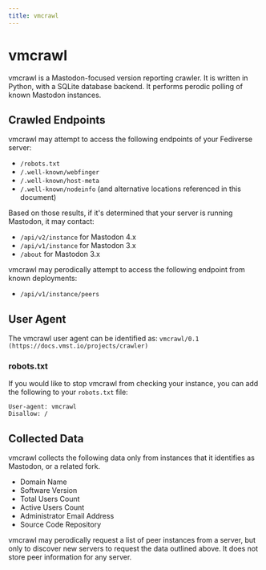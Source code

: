 ```yaml
---
title: vmcrawl
---
```


# vmcrawl

vmcrawl is a Mastodon-focused version reporting crawler.
It is written in Python, with a SQLite database backend.
It performs perodic polling of known Mastodon instances.

## Crawled Endpoints

vmcrawl may attempt to access the following endpoints of your Fediverse server:

- `/robots.txt`
- `/.well-known/webfinger`
- `/.well-known/host-meta`
- `/.well-known/nodeinfo` (and alternative locations referenced in this document)

Based on those results, if it's determined that your server is running Mastodon, it may contact:

- `/api/v2/instance` for Mastodon 4.x
- `/api/v1/instance` for Mastodon 3.x
- `/about` for Mastodon 3.x

vmcrawl may perodically attempt to access the following endpoint from known deployments:

- `/api/v1/instance/peers`

## User Agent

The vmcrawl user agent can be identified as: `vmcrawl/0.1 (https://docs.vmst.io/projects/crawler)`

### robots.txt

If you would like to stop vmcrawl from checking your instance, you can add the following to your `robots.txt` file:

```
User-agent: vmcrawl
Disallow: /
```

## Collected Data

vmcrawl collects the following data only from instances that it identifies as Mastodon, or a related fork.

- Domain Name
- Software Version
- Total Users Count
- Active Users Count
- Administrator Email Address
- Source Code Repository

vmcrawl may perodically request a list of peer instances from a server, but only to discover new servers to request the data outlined above.
It does not store peer information for any server.
